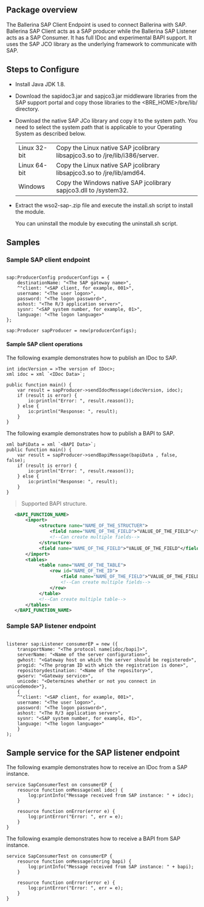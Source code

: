 ## Package overview

The Ballerina SAP Client Endpoint is used to connect Ballerina with SAP. Ballerina SAP Client acts as a SAP producer while the Ballerina SAP Listener acts as a SAP Consumer.
It has full IDoc and experimental BAPI support. It uses the SAP JCO library as the underlying framework to communicate with SAP. 

## Steps to Configure

 * Install Java JDK 1.8.
 * Download the sapidoc3.jar and sapjco3.jar middleware libraries from the SAP support portal and copy those libraries 
   to the <BRE_HOME>/bre/lib/ directory.
 * Download the native SAP JCo library and copy it to the system path. You need to select the system path that is applicable 
   to your Operating System as described below.
    
    <table class="tg">
      <tr>
        <td class="tg-yw4l">Linux 32-bit</td>
        <td class="tg-yw4l">Copy the Linux native SAP jcolibrary libsapjco3.so to <JDK_HOME>/jre/lib/i386/server.</td>
      </tr>
      <tr>
        <td class="tg-yw4l">Linux 64-bit</td>
        <td class="tg-yw4l">Copy the Linux native SAP jcolibrary libsapjco3.so to <JDK_HOME>/jre/lib/amd64.</td>
      </tr>
      <tr>
        <td class="tg-yw4l">Windows</td>
        <td class="tg-yw4l">Copy the Windows native SAP jcolibrary sapjco3.dll to <WINDOWS_HOME>/system32.
        </td>
      </tr>
    </table>
    
 * Extract the wso2-sap-<version>.zip file and execute the install.sh script to install the module.
  
   You can uninstall the module by executing the uninstall.sh script.   
       
## Samples

### Sample SAP client endpoint 

```ballerina

sap:ProducerConfig producerConfigs = {
    destinationName: "<The SAP gateway name>",
    ^"client: "<SAP client, for example, 001>",
    username: "<The user logon>",
    password: "<The logon password>",
    ashost: "<The R/3 application server>",
    sysnr: "<SAP system number, for example, 01>",
    language: "<The logon language>"
};

sap:Producer sapProducer = new(producerConfigs);
```

#### Sample SAP client operations

The following example demonstrates how to publish an IDoc to SAP.

```ballerina
int idocVersion = >The version of IDoc>;
xml idoc = xml `<IDoc Data>`; 

public function main() {
    var result = sapProducer->sendIdocMessage(idocVersion, idoc);
    if (result is error) {
        io:println("Error: ", result.reason());
    } else {
        io:println("Response: ", result);
    }
}
````
      
The following example demonstrates how to publish a BAPI to SAP.

```ballerina
xml baPiData = xml `<BAPI Data>`;
public function main() {
    var result = sapProducer->sendBapiMessage(bapiData , false, false);
    if (result is error) {
        io:println("Error: ", result.reason());
    } else {
        io:println("Response: ", result);
    }
}
```

>Supported BAPI structure.
       
```xml
   <BAPI_FUNCTION_NAME>
       <import>
            <structure name="NAME_OF_THE_STRUCTUER">
                <field name="NAME_OF_THE_FIELD">"VALUE_OF_THE_FIELD"</field>
                <!--Can create multiple fields-->
            </structure>
            <field name="NAME_OF_THE_FIELD">"VALUE_OF_THE_FIELD"</field>
       </import>
       <tables>
            <table name="NAME_OF_THE_TABLE">
                <row id="NAME_OF_THE_ID">
                    <field name="NAME_OF_THE_FIELD">"VALUE_OF_THE_FIELD"</field>
                    <!--Can create multiple fields-->
                </row>
            </table>
            <!--Can create multiple table-->
       </tables>
   </BAPI_FUNCTION_NAME>
```
 
### Sample SAP listener endpoint

```ballerina

listener sap:Listener consumerEP = new ({
    transportName: "<The protocol name[idoc/bapi]>",
    serverName: "<Name of the server configuration>",
    gwhost: "<Gateway host on which the server should be registered>",
    progid: "<The program ID with which the registration is done>",
    repositorydestination: "<Name of the repository>",
    gwserv: "<Gateway service>",
    unicode: "<Determines whether or not you connect in unicodemode>"}, 
    {
    ^"client: "<SAP client, for example, 001>",
    username: "<The user logon>",
    password: "<The logon password>",
    ashost: "<The R/3 application server>",
    sysnr: "<SAP system number, for example, 01>",
    language: "<The logon language>"
    }
);
```

## Sample service for the SAP listener endpoint

The following example demonstrates how to receive an IDoc from a SAP instance.

```ballerina
service SapConsumerTest on consumerEP {
    resource function onMessage(xml idoc) {
        log:printInfo("Message received from SAP instance: " + idoc);
    }

    resource function onError(error e) {
        log:printError("Error: ", err = e);
    }
}
```

The following example demonstrates how to receive a BAPI from SAP instance.

```ballerina
service SapConsumerTest on consumerEP {
    resource function onMessage(string bapi) {
        log:printInfo("Message received from SAP instance: " + bapi);
    }

    resource function onError(error e) {
        log:printError("Error: ", err = e);
    }
}
```